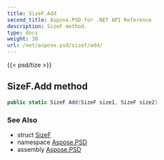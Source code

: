 ```yaml
---
title: SizeF.Add
second_title: Aspose.PSD for .NET API Reference
description: SizeF method. 
type: docs
weight: 30
url: /net/aspose.psd/sizef/add/
---
```

{{< psd/tize >}}
## SizeF.Add method

```csharp
public static SizeF Add(SizeF size1, SizeF size2)
```

### See Also

* struct [SizeF](../)
* namespace [Aspose.PSD](../../sizef/)
* assembly [Aspose.PSD](../../../)


